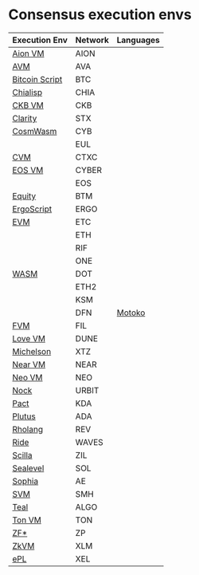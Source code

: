 # Consensus execution envs

| Execution Env                                                                                       | Network       | Languages |
|-----------------------------------------------------------------------------------------------------|---------------|-----------|
| [Aion VM](https://github.com/aionnetwork/AVM)                                                       | AION          |           |
| [AVM](https://docs.avax.network/v1.0/en/api/avm/)                                                   | AVA           |           |
| [Bitcoin Script](https://en.bitcoin.it/wiki/Script)                                                 | BTC           |           |
| [Chialisp](https://www.chia.net/2019/11/27/chialisp.en.html)                                        | CHIA          |           |
| [CKB VM](https://github.com/nervosnetwork/rfcs/blob/master/rfcs/0003-ckb-vm/0003-ckb-vm.md)         | CKB           |           |
| [Clarity](https://docs.blockstack.org/core/smart/overview.html)                                     | STX           |           |
| [CosmWasm](https://www.cosmwasm.com/docs/intro/overview)                                            | CYB           |           |
|                                                                                                     | EUL           |           |
| [CVM](https://github.com/CortexFoundation/tech-doc/blob/master/cvm/executor/CVM%20Formalization.md) | CTXC          |           |
| [EOS VM](https://github.com/EOSIO/eos-vm/blob/master/README.md)                                     | CYBER         |           |
|                                                                                                     | EOS           |           |
| [Equity](https://docs.bytom.io/en-us/docs/12_1_equity.html)                                         | BTM           |           |
| [ErgoScript](https://ergoplatform.org/docs/ErgoScript.pdf)                                          | ERGO          |           |
| [EVM](https://ethereum.github.io/yellowpaper/paper.pdf)                                             | ETC           |           |
|                                                                                                     | ETH           |           |
|                                                                                                     | RIF           |           |
|                                                                                                     | ONE           |           |
| [WASM](https://ewasm.readthedocs.io/en/mkdocs/)                                                     | DOT           |           |
|                                                                                                     | ETH2          |           |
|                                                                                                     | KSM           |           |
|                                                                                                     | DFN           | [Motoko](https://sdk.dfinity.org/docs/language-guide/motoko.html) |
| [FVM](https://filecoin-project.github.io/specs/#intro__filecoin_vm)                                 | FIL           |           |
| [Love VM](https://dune.network/docs/dune-dev-docs/love-doc/reference/love.html)                     | DUNE          |           |
| [Michelson](https://www.michelson-lang.com/)                                                        | XTZ           |           |
| [Near VM](https://examples.near.org/)                                                               | NEAR          |           |
| [Neo VM](https://docs.neo.org/docs/en-us/basic/technology/neovm.html)                               | NEO           |           |
| [Nock](https://urbit.org/docs/glossary/nock/)                                                       | URBIT         |           |
| [Pact](https://pact-language.readthedocs.io/en/stable/)                                             | KDA           |           |
| [Plutus](https://prod.playground.plutus.iohkdev.io/tutorial)                                        | ADA           |           |
| [Rholang](https://rholang.github.io/)                                                               | REV           |           |
| [Ride](https://docs.wavesprotocol.org/en/ride/)                                                     | WAVES         |           |
| [Scilla](https://scilla-lang.org/)                                                                  | ZIL           |           |
| [Sealevel](https://docs.solana.com/)                                                                | SOL           |           |
| [Sophia](https://github.com/aeternity/aesophia/blob/lima/docs/sophia.md)                            | AE            |           |
| [SVM](https://spacemesh.io/svm/)                                                                    | SMH           |           |
| [Teal](https://developer.algorand.org/docs/reference/teal/specification/)                           | ALGO          |           |
| [Ton VM](https://test.ton.org/tvm.pdf)                                                              | TON           |           |
| [ZF*](http://www.fstar-lang.org/tutorial/)                                                          | ZP            |           |
| [ZkVM](https://github.com/stellar/slingshot/tree/main/zkvm)                                         | XLM           |           |
| [ePL](https://docs.xel.org/learn-epl.html)                                                          | XEL           |           |
